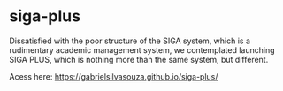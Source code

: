 # siga-plus
Dissatisfied with the poor structure of the SIGA system, which is a rudimentary academic management system, we contemplated launching SIGA PLUS, which is nothing more than the same system, but different.

Acess here: https://gabrielsilvasouza.github.io/siga-plus/
